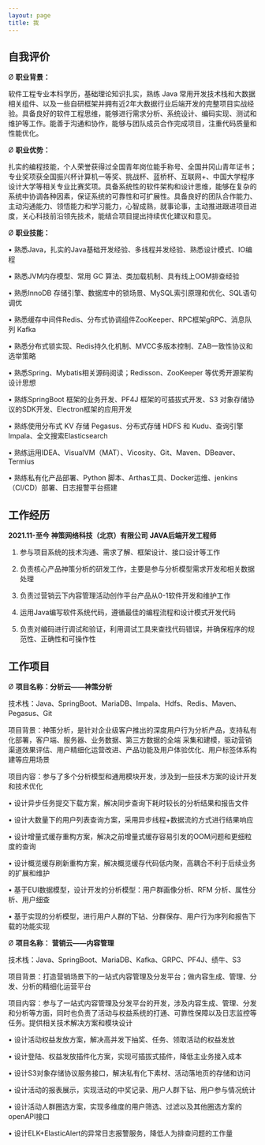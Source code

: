 ```yaml
---
layout: page
title: 我 
---
```


## 自我评价

Ø **职业背景：**

软件工程专业本科学历，基础理论知识扎实，熟练 Java 常用开发技术栈和大数据相关组件、以及一些自研框架并拥有近2年大数据行业后端开发的完整项目实战经验。具备良好的软件工程思维，能够进行需求分析、系统设计、编码实现、测试和维护等工作。能善于沟通和协作，能够与团队成员合作完成项目，注重代码质量和性能优化。

Ø **职业优势：**

扎实的编程技能，个人荣誉获得过全国青年岗位能手称号、全国井冈山青年证书；专业奖项获全国振兴杯计算机一等奖、挑战杯、蓝桥杯、互联网+、中国大学程序设计大学等相关专业比赛奖项。具备系统性的软件架构和设计思维，能够在复杂的系统中协调各种因素，保证系统的可靠性和可扩展性。具备良好的团队合作能力、主动沟通能力、领悟能力和学习能力，心智成熟，就事论事，主动推进跟进项目进度，关心科技前沿领先技术，能结合项目提出持续优化建议和意见。

Ø **职业技能：**

• 熟悉Java，扎实的Java基础开发经验、多线程并发经验、熟悉设计模式、IO编程

• 熟悉JVM内存模型、常用 GC 算法、类加载机制、具有线上OOM排查经验

• 熟悉InnoDB 存储引擎、数据库中的锁场景、MySQL索引原理和优化、SQL语句调优

• 熟悉缓存中间件Redis、分布式协调组件ZooKeeper、RPC框架gRPC、消息队列 Kafka

• 熟悉分布式锁实现、Redis持久化机制、MVCC多版本控制、ZAB一致性协议和选举策略

• 熟悉Spring、Mybatis相关源码阅读；Redisson、ZooKeeper 等优秀开源架构设计思想

• 熟练SpringBoot 框架的业务开发、PF4J 框架的可插拔式开发、S3 对象存储协议的SDK开发、Electron框架的应用开发

• 熟练使用分布式 KV 存储 Pegasus、分布式存储 HDFS 和 Kudu、查询引擎 Impala、全文搜索Elasticsearch

• 熟练运用IDEA、VisualVM（MAT）、Vicosity、Git、Maven、DBeaver、Termius

• 熟练私有化产品部署、Python 脚本、Arthas工具、Docker运维、jenkins（CI/CD）部署、日志报警平台搭建

## 工作经历

**2021.11-至今**          			            **神策网络科技（北京）有限公司**        						      **JAVA后端开发工程师**

1. 参与项目系统的技术沟通、需求了解、框架设计、接口设计等工作

2. 负责核心产品神策分析的研发工作，主要是参与分析模型需求开发和相关数据处理

3. 负责过营销云下内容管理活动创作平台产品从0-1软件开发和维护工作

4. 运用Java编写软件系统代码，遵循最佳的编程流程和设计模式开发代码

5. 负责对编码进行调试和验证，利用调试工具来查找代码错误，并确保程序的规范性、正确性和可操作性

## 工作项目

Ø **项目名称：分析云——神策分析**

技术栈：Java、SpringBoot、MariaDB、Impala、Hdfs、Redis、Maven、Pegasus、Git

项目背景：神策分析，是针对企业级客户推出的深度用户行为分析产品，支持私有化部署，客户端、服务器、业务数据、第三方数据的全端 采集和建模，驱动营销渠道效果评估、用户精细化运营改进、产品功能及用户体验优化、用户标签体系构建等应用场景 

项目内容：参与了多个分析模型和通用模块开发，涉及到一些技术方案的设计开发和技术优化

• 设计异步任务提交下载方案，解决同步查询下耗时较长的分析结果和报告文件

• 设计大数量下的用户列表查询方案，采用异步线程+数据流的方式进行结果响应

• 设计增量式缓存重构方案，解决之前增量式缓存容易引发的OOM问题和更细粒度的查询

• 设计概览缓存刷新重构方案，解决概览缓存代码低内聚，高耦合不利于后续业务的扩展和维护

• 基于EUI数据模型，设计开发的分析模型：用户群画像分析、RFM 分析、属性分析、用户细查

• 基于实现的分析模型，进行用户人群的下钻、分群保存、用户行为序列和报告下载的功能实现

Ø **项目名称：** **营销云——内容管理**

技术栈：Java、SpringBoot、MariaDB、Kafka、GRPC、PF4J、绩牛、S3

项目背景：打造营销场景下的一站式内容管理及分发平台；做内容生成、管理、分发、分析的精细化运营平台 

项目内容：参与了一站式内容管理及分发平台的开发，涉及内容生成、管理、分发和分析等方面，同时也负责了活动与权益系统的打通、可靠性保障以及日志监控等任务。提供相关技术解决方案和模块设计

• 设计活动权益发放方案，解决高并发下抽奖、任务、领取活动的权益发放

• 设计登陆、权益发放插件化方案，实现可插拔式插件，降低主业务接入成本

• 设计S3对象存储协议服务接口，解决私有化下素材、活动落地页的存储和访问

• 设计活动的报表展示，实现活动的中奖记录、用户人群下钻、用户参与情况统计

• 设计活动人群圈选方案，实现多维度的用户筛选、过滤以及其他圈选方案的openAPI接口

• 设计ELK+ElasticAlert的异常日志报警服务，降低人为排查问题的工作量